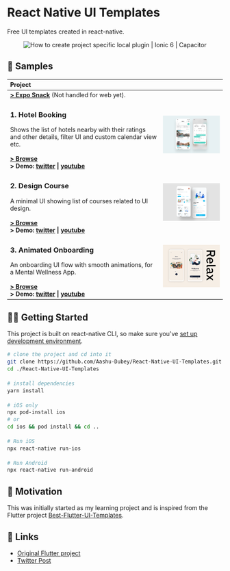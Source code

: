 # React Native UI Templates

Free UI templates created in react-native.

<p align="center">
  <img alt="How to create project specific local plugin | Ionic 6 | Capacitor" src="https://repository-images.githubusercontent.com/329723227/62ff9135-2763-4fba-ae7f-0b1eefa0ea56" height="200px">
</p>

## 🧬 Samples
| Project | |
| :--- | --- |
| **[> Expo Snack](https://snack.expo.io/@ashu_dubey/react-native-ui-templates)** (Not handled for web yet). |  |
| <h3>1. Hotel Booking</h3>Shows the list of hotels nearby with their ratings and other details, filter UI and custom calendar view etc.<br><br>**[> Browse](./src/hotel_booking#readme)**<br>**> Demo: [twitter](https://twitter.com/aashudubey_ad/status/1576292697173766145) \| [youtube](https://youtube.com/shorts/ioFcve0rYnc)** | <a href="./src/hotel_booking#readme" title="Hotel Booking"><img alt="Hotel Booking Preview" src="./src/assets/hotel/hotel_booking.png" width="320"></a> |
| <h3>2. Design Course</h3>A minimal UI showing list of courses related to UI design.<br><br>**[> Browse](./src/design_course#readme)**<br>**> Demo: [twitter](https://twitter.com/aashudubey_ad/status/1578846092694720512) \| [youtube](https://youtube.com/shorts/5G0obPHAdyc)** | <a href="./src/design_course#readme" title="Design Course"><img alt="Design Course Preview" src="./src/assets/design_course/design_course.png" width="320"></a> |
| <h3>3. Animated Onboarding</h3>An onboarding UI flow with smooth animations, for a Mental Wellness App.<br><br>**[> Browse](./src/introduction_animation#readme)**<br>**> Demo: [twitter](https://twitter.com/aashudubey_ad/status/1580260456215695360) \| [youtube](https://youtube.com/shorts/AOD9FyiSR3U)** | <a href="./src/introduction_animation#readme" title="Animated Onboarding"><img alt="Animated Onboarding Preview" src="./src/assets/introduction_animation/introduction_animation.png" width="320"></a> |

## 💪🏼 Getting Started

This project is built on react-native CLI, so make sure you've [set up development environment](https://reactnative.dev/docs/environment-setup).

```bash
# clone the project and cd into it
git clone https://github.com/Aashu-Dubey/React-Native-UI-Templates.git
cd ./React-Native-UI-Templates

# install dependencies
yarn install

# iOS only
npx pod-install ios
# or
cd ios && pod install && cd ..

# Run iOS
npx react-native run-ios

# Run Android
npx react-native run-android

```

## 🌻 Motivation

This was initially started as my learning project and is inspired from the Flutter project [Best-Flutter-UI-Templates](https://github.com/mitesh77/Best-Flutter-UI-Templates).

## 🔗 Links

- [Original Flutter project](https://github.com/mitesh77/Best-Flutter-UI-Templates)
- [Twitter Post](https://twitter.com/aashudubey_ad/status/1484571529644212224)
